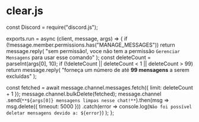 # clear.js
const Discord = require("discord.js");

exports.run = async (client, message, args) => {
  if (!message.member.permissions.has("MANAGE_MESSAGES"))
    return message.reply(
      "sem permissão!, voce não tem a permissão `Gerenciar Mensagens` para usar esse comando"
    );
  const deleteCount = parseInt(args[0], 10);
  if (!deleteCount || deleteCount < 1 || deleteCount > 99)
    return message.reply(
      "forneça um número de até **99 mensagens** a serem excluídas"
    );

  const fetched = await message.channel.messages.fetch({
    limit: deleteCount + 1
  });
  message.channel.bulkDelete(fetched);
  message.channel
    .send(`**${args[0]} mensagens limpas nesse chat!**`).then(msg => msg.delete({ timeout: 5000 }))
    .catch(error =>
      console.log(`Não foi possível deletar mensagens devido a: ${error}`)
    );
};
